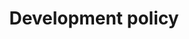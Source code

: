 ---
layout: default
title: Development policy 
next_page: "https://ulyevarou.github.io/GUNDAM-documentation/faq.html"
---